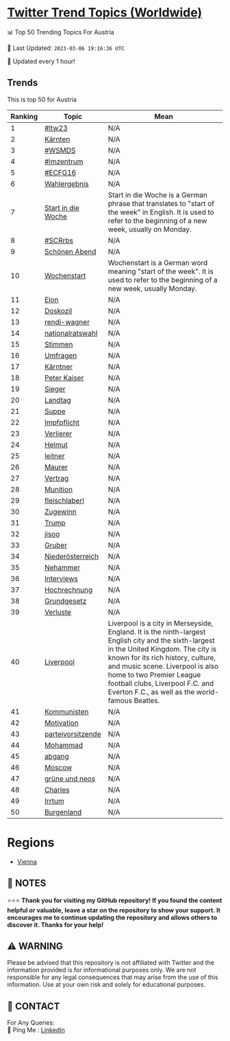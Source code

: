 [Twitter Trend Topics (Worldwide)](https://github.com/ErcinDedeoglu/Twitter-Trend-Topics)
==========


📊 Top 50 Trending Topics For Austria

📆 Last Updated: `2023-03-06 19:16:36 UTC`

🔧 Updated every 1 hour!


## Trends

This is top 50 for Austria

| Ranking | Topic | Mean |
| ------- | ------------ | ------------ |
| 1 | [#ltw23](http://twitter.com/search?q=%23ltw23) | N/A |
| 2 | [Kärnten](http://twitter.com/search?q=K%c3%a4rnten) | N/A |
| 3 | [#WSMDS](http://twitter.com/search?q=%23WSMDS) | N/A |
| 4 | [#imzentrum](http://twitter.com/search?q=%23imzentrum) | N/A |
| 5 | [#ECFG16](http://twitter.com/search?q=%23ECFG16) | N/A |
| 6 | [Wahlergebnis](http://twitter.com/search?q=Wahlergebnis) | N/A |
| 7 | [Start in die Woche](http://twitter.com/search?q=Start+in+die+Woche) | Start in die Woche is a German phrase that translates to "start of the week" in English. It is used to refer to the beginning of a new week, usually on Monday. |
| 8 | [#SCRrbs](http://twitter.com/search?q=%23SCRrbs) | N/A |
| 9 | [Schönen Abend](http://twitter.com/search?q=Sch%c3%b6nen+Abend) | N/A |
| 10 | [Wochenstart](http://twitter.com/search?q=Wochenstart) | Wochenstart is a German word meaning "start of the week". It is used to refer to the beginning of a new week, usually Monday. |
| 11 | [Elon](http://twitter.com/search?q=Elon) | N/A |
| 12 | [Doskozil](http://twitter.com/search?q=Doskozil) | N/A |
| 13 | [rendi-wagner](http://twitter.com/search?q=rendi-wagner) | N/A |
| 14 | [nationalratswahl](http://twitter.com/search?q=nationalratswahl) | N/A |
| 15 | [Stimmen](http://twitter.com/search?q=Stimmen) | N/A |
| 16 | [Umfragen](http://twitter.com/search?q=Umfragen) | N/A |
| 17 | [Kärntner](http://twitter.com/search?q=K%c3%a4rntner) | N/A |
| 18 | [Peter Kaiser](http://twitter.com/search?q=Peter+Kaiser) | N/A |
| 19 | [Sieger](http://twitter.com/search?q=Sieger) | N/A |
| 20 | [Landtag](http://twitter.com/search?q=Landtag) | N/A |
| 21 | [Suppe](http://twitter.com/search?q=Suppe) | N/A |
| 22 | [Impfpflicht](http://twitter.com/search?q=Impfpflicht) | N/A |
| 23 | [Verlierer](http://twitter.com/search?q=Verlierer) | N/A |
| 24 | [Helmut](http://twitter.com/search?q=Helmut) | N/A |
| 25 | [leitner](http://twitter.com/search?q=leitner) | N/A |
| 26 | [Maurer](http://twitter.com/search?q=Maurer) | N/A |
| 27 | [Vertrag](http://twitter.com/search?q=Vertrag) | N/A |
| 28 | [Munition](http://twitter.com/search?q=Munition) | N/A |
| 29 | [fleischlaberl](http://twitter.com/search?q=fleischlaberl) | N/A |
| 30 | [Zugewinn](http://twitter.com/search?q=Zugewinn) | N/A |
| 31 | [Trump](http://twitter.com/search?q=Trump) | N/A |
| 32 | [jisoo](http://twitter.com/search?q=jisoo) | N/A |
| 33 | [Gruber](http://twitter.com/search?q=Gruber) | N/A |
| 34 | [Niederösterreich](http://twitter.com/search?q=Nieder%c3%b6sterreich) | N/A |
| 35 | [Nehammer](http://twitter.com/search?q=Nehammer) | N/A |
| 36 | [Interviews](http://twitter.com/search?q=Interviews) | N/A |
| 37 | [Hochrechnung](http://twitter.com/search?q=Hochrechnung) | N/A |
| 38 | [Grundgesetz](http://twitter.com/search?q=Grundgesetz) | N/A |
| 39 | [Verluste](http://twitter.com/search?q=Verluste) | N/A |
| 40 | [Liverpool](http://twitter.com/search?q=Liverpool) | Liverpool is a city in Merseyside, England. It is the ninth-largest English city and the sixth-largest in the United Kingdom. The city is known for its rich history, culture, and music scene. Liverpool is also home to two Premier League football clubs, Liverpool F.C. and Everton F.C., as well as the world-famous Beatles. |
| 41 | [Kommunisten](http://twitter.com/search?q=Kommunisten) | N/A |
| 42 | [Motivation](http://twitter.com/search?q=Motivation) | N/A |
| 43 | [parteivorsitzende](http://twitter.com/search?q=parteivorsitzende) | N/A |
| 44 | [Mohammad](http://twitter.com/search?q=Mohammad) | N/A |
| 45 | [abgang](http://twitter.com/search?q=abgang) | N/A |
| 46 | [Moscow](http://twitter.com/search?q=Moscow) | N/A |
| 47 | [grüne und neos](http://twitter.com/search?q=gr%c3%bcne+und+neos) | N/A |
| 48 | [Charles](http://twitter.com/search?q=Charles) | N/A |
| 49 | [Irrtum](http://twitter.com/search?q=Irrtum) | N/A |
| 50 | [Burgenland](http://twitter.com/search?q=Burgenland) | N/A |



# Regions

* [Vienna](</Austria/Vienna.md>)



## 📝 NOTES

⭐⭐⭐ **Thank you for visiting my GitHub repository! If you found the content helpful or valuable, leave a star on the repository to show your support. It encourages me to continue updating the repository and allows others to discover it. Thanks for your help!**


## ⚠️ WARNING

Please be advised that this repository is not affiliated with Twitter and the information provided is for informational purposes only. We are not responsible for any legal consequences that may arise from the use of this information. Use at your own risk and solely for educational purposes.


## 📨 CONTACT

 For Any Queries:  
            🏓 Ping Me : [LinkedIn](https://www.linkedin.com/in/ercindedeoglu/)
